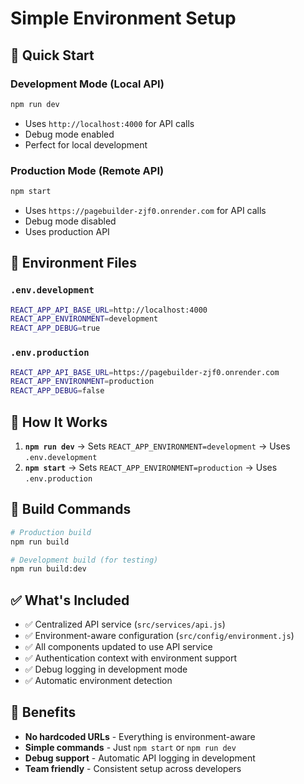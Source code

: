 # Simple Environment Setup

## 🎯 Quick Start

### Development Mode (Local API)
```bash
npm run dev
```
- Uses `http://localhost:4000` for API calls
- Debug mode enabled
- Perfect for local development

### Production Mode (Remote API)
```bash
npm start
```
- Uses `https://pagebuilder-zjf0.onrender.com` for API calls
- Debug mode disabled
- Uses production API

## 📁 Environment Files

### `.env.development`
```bash
REACT_APP_API_BASE_URL=http://localhost:4000
REACT_APP_ENVIRONMENT=development
REACT_APP_DEBUG=true
```

### `.env.production`
```bash
REACT_APP_API_BASE_URL=https://pagebuilder-zjf0.onrender.com
REACT_APP_ENVIRONMENT=production
REACT_APP_DEBUG=false
```

## 🔧 How It Works

1. **`npm run dev`** → Sets `REACT_APP_ENVIRONMENT=development` → Uses `.env.development`
2. **`npm start`** → Sets `REACT_APP_ENVIRONMENT=production` → Uses `.env.production`

## 🚀 Build Commands

```bash
# Production build
npm run build

# Development build (for testing)
npm run build:dev
```

## ✅ What's Included

- ✅ Centralized API service (`src/services/api.js`)
- ✅ Environment-aware configuration (`src/config/environment.js`)
- ✅ All components updated to use API service
- ✅ Authentication context with environment support
- ✅ Debug logging in development mode
- ✅ Automatic environment detection

## 🎉 Benefits

- **No hardcoded URLs** - Everything is environment-aware
- **Simple commands** - Just `npm start` or `npm run dev`
- **Debug support** - Automatic API logging in development
- **Team friendly** - Consistent setup across developers
